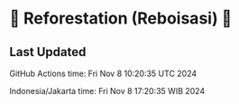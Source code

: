 
# 🌳 Reforestation (Reboisasi) 🌲

## Last Updated

GitHub Actions time: Fri Nov  8 10:20:35 UTC 2024

Indonesia/Jakarta time: Fri Nov  8 17:20:35 WIB 2024
